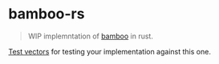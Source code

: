 # bamboo-rs

> WIP implemntation of [bamboo](https://github.com/AljoschaMeyer/bamboo) in rust.

[Test vectors](./test_vectors/test_vectors.md) for testing your implementation against this one.

